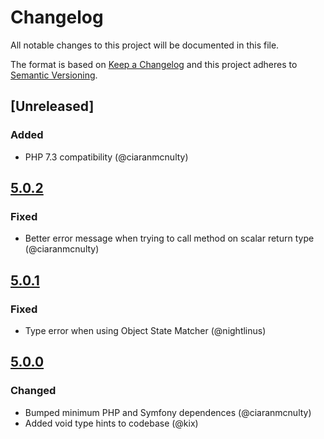 # Changelog
All notable changes to this project will be documented in this file.

The format is based on [Keep a Changelog](http://keepachangelog.com/en/1.0.0/)
and this project adheres to [Semantic Versioning](http://semver.org/spec/v2.0.0.html).
 
## [Unreleased]
### Added
 - PHP 7.3 compatibility (@ciaranmcnulty)

## [5.0.2]
### Fixed
 - Better error message when trying to call method on scalar return type (@ciaranmcnulty)

## [5.0.1]
### Fixed
 - Type error when using Object State Matcher (@nightlinus)

## [5.0.0]
### Changed
 - Bumped minimum PHP and Symfony dependences (@ciaranmcnulty)
 - Added void type hints to codebase (@kix)

[5.0.2]: https://github.com/phpspec/phpspec/compare/5.0.1...5.0.2
[5.0.1]: https://github.com/phpspec/phpspec/compare/5.0.0...5.0.1
[5.0.0]: https://github.com/phpspec/phpspec/compare/4.3.1...5.0.0